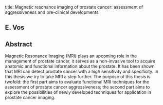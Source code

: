 title: Magnetic resonance imaging of prostate cancer: assessment of aggressiveness and pre-clinical developments

## E. Vos

## Abstract
Magnetic Resonance Imaging (MRI) plays an upcoming role in the management of prostate cancer, it serves as a non-invasive tool to acquire anatomic and functional information about the prostate. It has been shown that MRI can detect prostate cancer with a high sensitivity and specificity. In this thesis we try to take MRI a step further. The purpose of this thesis is twofold: the first part aims to evaluate functional MRI techniques for the assessment of prostate cancer aggressiveness; the second part aims to explore the possibilities of newly developed techniques for application in prostate cancer imaging.

